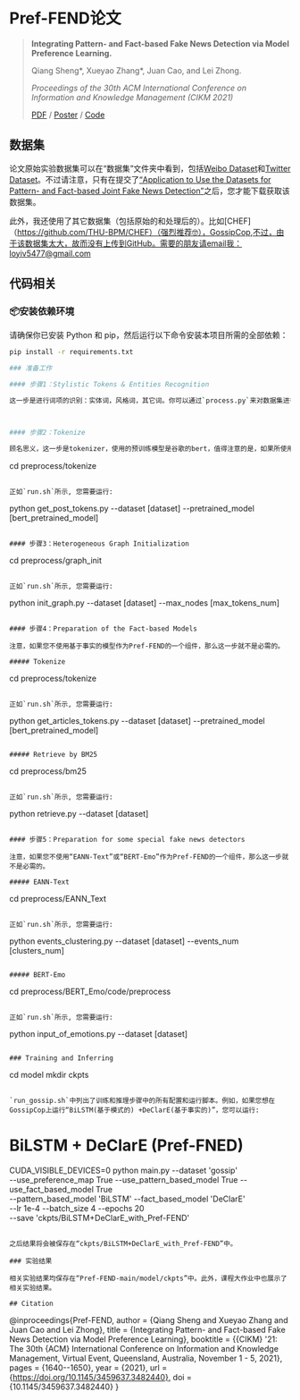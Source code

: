 # Pref-FEND论文

> **Integrating Pattern- and Fact-based Fake News Detection via Model Preference Learning.**
>
> Qiang Sheng\*, Xueyao Zhang\*, Juan Cao, and Lei Zhong.
>
> *Proceedings of the 30th ACM International Conference on Information and Knowledge Management (CIKM 2021)*
>
> [PDF](https://dl.acm.org/doi/10.1145/3459637.3482440) / [Poster](https://www.zhangxueyao.com/data/cikm2021-PrefFEND-poster.pdf) / [Code](https://github.com/ICTMCG/Pref-FEND)



## 数据集

论文原始实验数据集可以在“数据集”文件夹中看到，包括[Weibo Dataset](https://github.com/ICTMCG/Pref-FEND/tree/main/dataset/Weibo)和[Twitter Dataset](https://github.com/ICTMCG/Pref-FEND/tree/main/dataset/Twitter)。不过请注意，只有在提交了[“Application to Use the Datasets for Pattern- and Fact-based Joint Fake News Detection”](https://forms.office.com/r/HF00qdb3Zk)之后，您才能下载获取该数据集。

此外，我还使用了其它数据集（包括原始的和处理后的）。比如[CHEF]（https://github.com/THU-BPM/CHEF）（强烈推荐🤓），GossipCop,不过，由于该数据集太大，故而没有上传到GitHub。需要的朋友请email我：loyiv5477@gmail.com


## 代码相关

### 📦安装依赖环境

请确保你已安装 Python 和 pip，然后运行以下命令安装本项目所需的全部依赖：

```bash
pip install -r requirements.txt

### 准备工作

#### 步骤1：Stylistic Tokens & Entities Recognition

这一步是进行词项的识别：实体词，风格词，其它词。你可以通过`process.py`来对数据集进行处理。正常来说，执行完后会得到raw目录下识别好的post,article的json文件。



#### 步骤2：Tokenize

顾名思义，这一步是tokenizer，使用的预训练模型是谷歌的bert，值得注意的是，如果所使用的数据集为中文，请采用bert-cased-chinese，英文则为bert-cased-english。bert-base-cased获取：[bert-base-cased获取](https://github.com/rohithjoginapally/bert-base-cased)

```
cd preprocess/tokenize
```

正如`run.sh`所示, 您需要运行:

```
python get_post_tokens.py --dataset [dataset] --pretrained_model [bert_pretrained_model]
```

#### 步骤3：Heterogeneous Graph Initialization

```
cd preprocess/graph_init
```

正如`run.sh`所示, 您需要运行:

```
python init_graph.py --dataset [dataset] --max_nodes [max_tokens_num]
```

#### 步骤4：Preparation of the Fact-based Models

注意，如果您不使用基于事实的模型作为Pref-FEND的一个组件，那么这一步就不是必需的。

##### Tokenize

```
cd preprocess/tokenize
```

正如`run.sh`所示, 您需要运行:

```
python get_articles_tokens.py --dataset [dataset] --pretrained_model [bert_pretrained_model]
```

##### Retrieve by BM25

```
cd preprocess/bm25
```

正如`run.sh`所示, 您需要运行:

```
python retrieve.py --dataset [dataset]
```

#### 步骤5：Preparation for some special fake news detectors

注意，如果您不使用“EANN-Text”或“BERT-Emo”作为Pref-FEND的一个组件，那么这一步就不是必需的。

##### EANN-Text

```
cd preprocess/EANN_Text
```

正如`run.sh`所示, 您需要运行:

```
python events_clustering.py --dataset [dataset] --events_num [clusters_num]
```

##### BERT-Emo

```
cd preprocess/BERT_Emo/code/preprocess
```

正如`run.sh`所示, 您需要运行:

```
python input_of_emotions.py --dataset [dataset]
```

### Training and Inferring

```
cd model
mkdir ckpts
```

`run_gossip.sh`中列出了训练和推理步骤中的所有配置和运行脚本。例如，如果您想在GossipCop上运行“BiLSTM(基于模式的) +DeClarE(基于事实的)”，您可以运行:

```

# BiLSTM + DeClarE (Pref-FNED)
CUDA_VISIBLE_DEVICES=0 python main.py --dataset 'gossip' \
--use_preference_map True --use_pattern_based_model True --use_fact_based_model True \
--pattern_based_model 'BiLSTM' --fact_based_model 'DeClarE' \
--lr 1e-4 --batch_size 4 --epochs 20 \
--save 'ckpts/BiLSTM+DeClarE_with_Pref-FEND'

```

之后结果将会被保存在“ckpts/BiLSTM+DeClarE_with_Pref-FEND”中。

### 实验结果

相关实验结果均保存在“Pref-FEND-main/model/ckpts”中。此外，课程大作业中也展示了相关实验结果。

## Citation

```
@inproceedings{Pref-FEND,
  author    = {Qiang Sheng and
               Xueyao Zhang and
               Juan Cao and
               Lei Zhong},
  title     = {Integrating Pattern- and Fact-based Fake News Detection via Model
               Preference Learning},
  booktitle = {{CIKM} '21: The 30th {ACM} International Conference on Information
               and Knowledge Management, Virtual Event, Queensland, Australia, November
               1 - 5, 2021},
  pages     = {1640--1650},
  year      = {2021},
  url       = {https://doi.org/10.1145/3459637.3482440},
  doi       = {10.1145/3459637.3482440}
}
```
